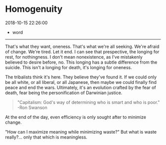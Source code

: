 # Homogenuity

2018-10-15 22:26:00

- word

---

That's what they want, oneness. That's what we're all
seeking. We're afraid of change. We're tired. Let it end.
I can see that prespective, the longing for rest, for
nothingness. I don't mean nonexistence, as I've mistakenly
believed to desire before, no. This longing has a subtle
difference from the suicide. This isn't a longing for death,
it's longing for oneness.

The tribalists think it's here. They believe they've found
it. If we could only be all white, or all liberal, or all
Japanese, then maybe we could finally find peace and end the
wars. Ultimately, it's an evolution crafted by the fear of
death, fear being the personification of Darwinian justice.

> "Capitalism: God's way of determining who is smart and who
> is poor." -Ron Swanson

At the end of the day, even efficiency is only sought after
to minimize change.

"How can I maximize meaning while minimizing waste?" But
what is waste really?... only that which is meaningless.
